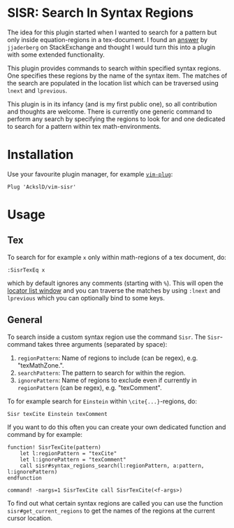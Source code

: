# SISR: Search In Syntax Regions

The idea for this plugin started when I wanted to search for a pattern but only inside equation-regions in a tex-document.
I found an [answer](https://vi.stackexchange.com/a/4265) by `jjaderberg` on StackExchange and thought I would turn this into a plugin with some extended functionality.

This plugin provides commands to search within specified syntax regions.
One specifies these regions by the name of the syntax item.
The matches of the search are populated in the location list which can be traversed using `lnext` and `lprevious`.

This plugin is in its infancy (and is my first public one), so all contribution and thoughts are welcome.
There is currently one generic command to perform any search by specifying the regions to look for and one dedicated to search for a pattern within tex math-environments.

# Installation
Use your favourite plugin manager, for example [`vim-plug`](https://github.com/junegunn/vim-plug):
```vim
Plug 'AckslD/vim-sisr'
```

# Usage
## Tex
To search for for example `x` only within math-regions of a tex document, do:
```
:SisrTexEq x
```
which by default ignores any comments (starting with `%`).
This will open the [locator list window](https://freshman.tech/vim-quickfix-and-location-list/) and you can traverse the matches by using `:lnext` and `lprevious` which you can optionally bind to some keys.

## General
To search inside a custom syntax region use the command `Sisr`.
The `Sisr`-command takes three arguments (separated by space):

1. `regionPattern`: Name of regions to include (can be regex), e.g. "texMathZone.".
1. `searchPattern`: The pattern to search for within the region.
1. `ignorePattern`: Name of regions to exclude even if currently in `regionPattern` (can be regex),
    e.g. "texComment".

To for example search for `Einstein` within `\cite{...}`-regions, do:
```vim
Sisr texCite Einstein texComment
```

If you want to do this often you can create your own dedicated function and command by for example:
```vim
function! SisrTexCite(pattern)
    let l:regionPattern = "texCite"
    let l:ignorePattern = "texComment"
    call sisr#syntax_regions_search(l:regionPattern, a:pattern, l:ignorePattern)
endfunction

command! -nargs=1 SisrTexCite call SisrTexCite(<f-args>)
```

To find out what certain syntax regions are called you can use the function `sisr#get_current_regions` to get the names of the regions at the current cursor location.
